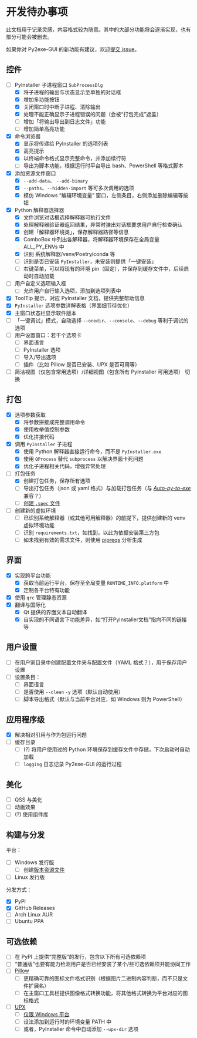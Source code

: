 # 开发待办事项

此文档用于记录灵感，内容格式较为随意。其中的大部分功能将会逐渐实现，也有部分可能会被删去。

如果你对 Py2exe-GUI 的新功能有建议，欢迎[提交 issue](https://github.com/muziing/Py2exe-GUI/issues/new)。

## 控件

- [ ] PyInstaller 子进程窗口 `SubProcessDlg`
    - [x] 将子进程的输出与状态显示至单独的对话框
    - [x] 增加多功能按钮
    - [x] 关闭窗口时中断子进程、清除输出
    - [x] 处理不能正确显示子进程错误的问题（会被“打包完成”遮盖）
    - [ ] 增加「将输出导出到日志文件」功能
    - [ ] 增加简单高亮功能
- [x] 命令浏览器
    - [x] 显示将传递给 PyInstaller 的选项列表
    - [x] 高亮提示
    - [x] 以终端命令格式显示完整命令，并添加续行符
    - [ ] 导出为脚本功能，根据运行时平台导出 bash、PowerShell 等格式脚本
- [x] 添加资源文件窗口
    - [x] `--add-data`、 `--add-binary`
    - [x] `--paths`、`--hidden-import` 等可多次调用的选项
    - [x] 模仿 Windows “编辑环境变量” 窗口，左侧条目，右侧添加删除编辑等按钮
- [x] Python 解释器选择器
    - [x] 文件浏览对话框选择解释器可执行文件
    - [x] 处理解释器验证器返回结果，异常时弹出对话框要求用户自行检查确认
    - [x] 创建「解释器环境类」，保存解释器路径等信息
    - [x] ComboBox 中列出各解释器，将解释器环境保存在全局变量 ALL_PY_ENVs 中
    - [x] 识别 系统解释器/venv/Poetry/conda 等
    - [ ] 识别是否已安装 `PyInstaller`，未安装则提供「一键安装」
    - [ ] 右键菜单，可以将现有的环境 pin（固定），并保存到缓存文件中，后续启动时自动加载
- [ ] 用户自定义选项输入框
    - [ ] 允许用户自行输入选项，添加到选项列表中
- [x] ToolTip 提示，对应 PyInstaller 文档，提供完整帮助信息
- [x] `PyInstaller` 选项参数详解表格（界面细节待优化）
- [x] 主窗口状态栏显示软件版本
- [ ] 「一键调试」模式，自动选择 `--onedir`、`--console`、`--debug` 等利于调试的选项
- [ ] 用户设置窗口：若干个选项卡
    - [ ] 界面语言
    - [ ] PyInstaller 选项
    - [ ] 导入/导出选项
    - [ ] 插件（比如 Pillow 是否已安装、UPX 是否可用等）
- [ ] 简洁视图（仅包含常用选项）/详细视图（包含所有 PyInstaller 可用选项） 切换

## 打包

- [x] 选项参数获取
    - [x] 将参数拼接成完整调用命令
    - [x] 使用枚举值控制参数
    - [x] 优化拼接代码
- [x] 调用 `PyInstaller` 子进程
    - [x] 使用 Python 解释器直接运行命令，而不是 `PyInstaller.exe`
    - [x] 使用 `QProcess` 替代 `subprocess` 以解决界面卡死问题
    - [x] 优化子进程相关代码，增强异常处理
- [ ] 打包任务
    - [x] 创建打包任务，保存所有选项
    - [ ] 导出打包任务（json 或 yaml 格式）与加载打包任务（与 [*Auto-py-to-exe*](https://github.com/brentvollebregt/auto-py-to-exe) 兼容？）
    - [ ] [创建 `.spec` 文件](https://pyinstaller.org/en/stable/man/pyi-makespec.html)
- [ ] 创建新的虚拟环境
    - [ ] 已识别系统解释器（或其他可用解释器）的前提下，提供创建新的 venv 虚拟环境功能
    - [ ] 识别 `requirements.txt`，如找到，以此为依据安装第三方包
    - [ ] 如未找到有效的需求文件，则使用 [pipreqs](https://github.com/bndr/pipreqs) 分析生成

## 界面

- [x] 实现跨平台功能
    - [x] 获取当前运行平台，保存至全局变量 `RUNTIME_INFO.platform` 中
    - [x] 定制各平台特有功能
- [x] 使用 `qrc` 管理静态资源
- [x] 翻译与国际化
    - [x] Qt 提供的界面文本自动翻译
    - [x] 自实现的不同语言下功能差异，如“打开PyInstaller文档”指向不同的链接等

## 用户设置

- [ ] 在用户家目录中创建配置文件夹与配置文件（YAML 格式？），用于保存用户设置
- [ ] 设置条目：
    - [ ] 界面语言
    - [ ] 是否使用 `--clean` `-y` 选项（默认自动使用）
    - [ ] 脚本导出格式（默认与当前平台对应，如 Windows 则为 PowerShell）

## 应用程序级

- [x] 解决相对引用与作为包运行问题
- [ ] 缓存目录
    - [ ] (?) 将用户使用过的 Python 环境保存到缓存文件中存储，下次启动时自动加载
    - [ ] `logging` 日志记录 Py2exe-GUI 的运行过程

## 美化

- [ ] QSS 与美化
- [ ] 动画效果
- [ ] (?) 使用组件库

## 构建与分发

平台：

- [ ] Windows 发行版
    - [ ] 创建[版本资源文件](https://muzing.gitbook.io/pyinstaller-docs-zh-cn/usage#bu-huo-windows-ban-ben-shu-ju)
- [ ] Linux 发行版

分发方式：

- [x] PyPI
- [x] GitHub Releases
- [ ] Arch Linux AUR
- [ ] Ubuntu PPA

## 可选依赖

- [ ] 在 PyPI 上提供“完整版”的发行，包含以下所有可选依赖项
- [ ] “普通版”也要有能力检测用户是否已经安装了某个/些可选依赖项并能协同工作
- [ ] [Pillow](https://python-pillow.org/)
    - [ ] 更精确可靠的图标文件格式识别（根据图片二进制内容判断，而不只是文件扩展名）
    - [ ] 在主窗口工具栏提供图像格式转换功能，将其他格式转换为平台对应的图标格式
- [ ] [UPX](https://upx.github.io/)
    - [ ] [仅限 Windows 平台](https://muzing.gitbook.io/pyinstaller-docs-zh-cn/usage#shi-yong-upx)
    - [ ] 设法添加到运行时的环境变量 PATH 中
    - [ ] 或者，PyInstaller 命令中自动添加 `--upx-dir` 选项
